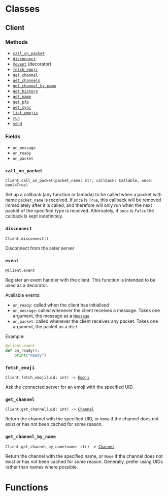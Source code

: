# Classes

## Client

### Methods

- [`call_on_packet`](#call_on_packet)
- [`disconnect`](#disconnect)
- [`@event`](#event) (decorator)
- [`fetch_emoji`](#fetch_emoji)
- [`get_channel`](#get_channel)
- [`get_channels`](#get_channels)
- [`get_channel_by_name`](#get_channel_by_name)
- [`get_history`](#get_history)
- [`get_name`](#get_name)
- [`get_pfp`](#get_pfp)
- [`get_sync`](#get_sync)
- [`list_emojis`](#list_emojis)
- [`run`](#run)
- [`send`](#send)

### Fields

- `on_message`
- `on_ready`
- `on_packet`

### `call_on_packet`

`Client.call_on_packet(packet_name: str, callback: Callable, once: bool=True)`

Set up a callback (any function or lambda) to be called when a packet with name `packet_name` is received. If `once` is `True`, this callback will be removed immediately after it is called, and therefore will only run when the next packet of the specified type is received. Alternately, if `once` is `False` the callback is kept indefinitely.

### `disconnect`

`Client.disconnect()`

Disconnect from the aster server

### `event`

`@Client.event`

Register an event handler with the client. This function is intended to be used as a decorator.

Available events:
- `on_ready`: called when the client has initialised
- `on_message`: called whenever the client receives a message. Takes one argument, the message as a [`Message`](#message)
- `on_packet`: called whenever the client receives any packet. Takes one argument, the packet as a `dict`

Example:
```py
@client.event
def on_ready():
    print("Ready") 
```

### `fetch_emoji`

`Client.fetch_emoji(uid: int) -> `[`Emoji`](#emoji)

Ask the connected server for an emoji with the specified UID.

### `get_channel`

`Client.get_channel(uid: int) -> `[`Channel`](#channel)

Return the channel with the specified UID, or `None` if the channel does not exist or has not been cached for some reason.

### `get_channel_by_name`

`Client.get_channel_by_name(name: str) -> `[`Channel`](#Channel)

Return the channel with the specified name, or `None` if the channel does not exist or has not been cached for some reason. Generally, prefer using UIDs rather than names where possible.

# Functions



